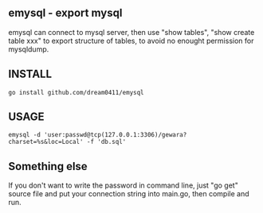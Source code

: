 emysql - export mysql
---

emysql can connect to mysql server, then use "show tables", "show create table xxx" to export structure of tables, to avoid no enought permission for mysqldump.

## INSTALL

```
go install github.com/dream0411/emysql
```

## USAGE

```
emysql -d 'user:passwd@tcp(127.0.0.1:3306)/gewara?charset=%s&loc=Local' -f 'db.sql'
```

## Something else

If you don't want to write the password in command line, just "go get" source file and put your connection string into main.go, then compile and run.
